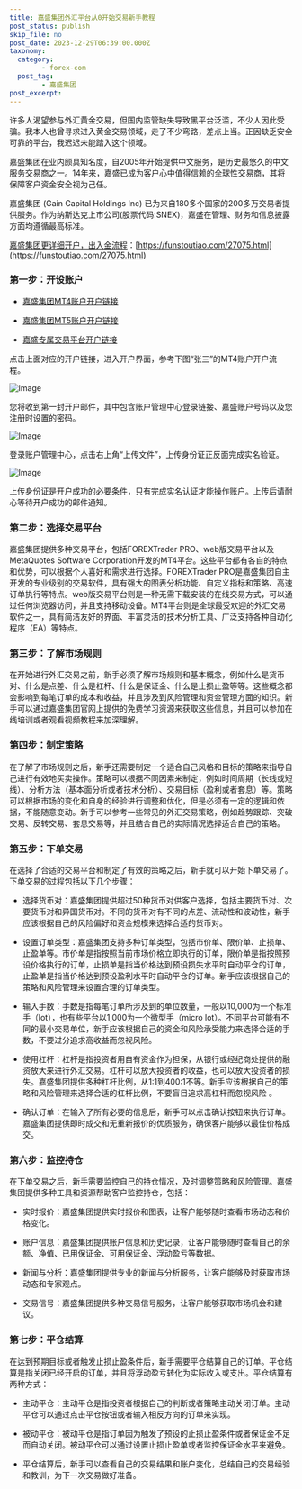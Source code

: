 ```yaml
---
title: 嘉盛集团外汇平台从0开始交易新手教程
post_status: publish
skip_file: no
post_date: 2023-12-29T06:39:00.000Z
taxonomy:
  category:
        - forex-com
  post_tag:
        - 嘉盛集团
post_excerpt: 
---
```

许多人渴望参与外汇黄金交易，但国内监管缺失导致黑平台泛滥，不少人因此受骗。我本人也曾寻求进入黄金交易领域，走了不少弯路，差点上当。正因缺乏安全可靠的平台，我迟迟未能踏入这个领域。

嘉盛集团在业内颇具知名度，自2005年开始提供中文服务，是历史最悠久的中文服务交易商之一。14年来，嘉盛已成为客户心中值得信赖的全球性交易商，其将保障客户资金安全视为己任。

嘉盛集团 (Gain Capital Holdings Inc) 已为来自180多个国家的200多万交易者提供服务。作为纳斯达克上市公司(股票代码:SNEX)，嘉盛在管理、财务和信息披露方面均遵循最高标准。

[嘉盛集团更详细开户，出入金流程](https://funstoutiao.com/27075.html)：[https://funstoutiao.com/27075.html](https://funstoutiao.com/27075.html)

### 第一步：开设账户

* [嘉盛集团MT4账户开户链接](https://s.ssgg.net/jsmt4)

* [嘉盛集团MT5账户开户链接](https://s.ssgg.net/jsmt5)

* [嘉盛专属交易平台开户链接](https://s.ssgg.net/js)

点击上面对应的开户链接，进入开户界面，参考下图“张三”的MT4账户开户流程。

![Image](https://prod-files-secure.s3.us-west-2.amazonaws.com/39ed1227-6d7d-4570-be36-9ccd4a2c4241/7a167aea-686b-400d-af59-4e18eb607a40/640.png?X-Amz-Algorithm=AWS4-HMAC-SHA256&X-Amz-Content-Sha256=UNSIGNED-PAYLOAD&X-Amz-Credential=ASIAZI2LB4663G7EIQ57%2F20250304%2Fus-west-2%2Fs3%2Faws4_request&X-Amz-Date=20250304T221310Z&X-Amz-Expires=3600&X-Amz-Security-Token=IQoJb3JpZ2luX2VjEL3%2F%2F%2F%2F%2F%2F%2F%2F%2F%2FwEaCXVzLXdlc3QtMiJHMEUCIQDLKhp92yx63w5ejoQ5%2BAN22sp9fItoVlTka3MkJnHRBQIgV5Z%2BE6A%2B5AawqiM1jxw3N5rD3lmlonVj7ll7xwt7DoIqiAQI9v%2F%2F%2F%2F%2F%2F%2F%2F%2F%2FARAAGgw2Mzc0MjMxODM4MDUiDCrqwzB6pckGC2ulNyrcA96BLXdITq3jGlwuVtUVOBgby%2FJUR8Ri2%2BRA8DIS3dsKUkFDEGGKuWp4yTkaAExuHFFMxPWgY%2BMiDKiyay%2F3d3QZZKXLFSqqzGhFBpEyAbQCRhycaXdtN%2BTp6eqMe33CdK8GX3OK7tNN%2FVRIOtbFJQNk1v0AV49im315AYIQLskzYEnQ%2FeLWca3qqr783yRXkKzMcqSdA7fY0WqD3EyE1mK0jLazrYC3Eq4gbDcNmPrH5Ffoc8AiZO%2BBoxGWjzd9ZqQMHAqdPGKDJAWi2yCsWr6wVbHAYhVxbO7oFM5OR57wNVEWQsl%2B6cNneTEKvgdrvCA%2BiWTfiN5NogIU6pcJ2Zil6CPTZoit3rc6gwhpQSusVw8qbUzQiMYoAtOE8k3ekQ%2BTkAFJ13LHFTIR9kRduCWKc%2FeU72To1LzpZwTXstOO3BsV9al8A4g5X0hqyWaHXiQCz%2FTsN7epZlv%2BxJE6OlOfPR01qQerNv%2BUysTEOK6OBvD7NqIQWPQlWr9bK88IKJQ29D%2BjDPGO8DXBH0%2BCq4%2FvA8szviAkYQXiniPYgci6DnkBEaVx9Tu4yGk%2Fi5Sz1TtYMQbiHD7J8FxLlH6ug48cmFe75pnnUzP6cWBgTVJCi%2BKB7X5aztxso43PMODanb4GOqUBXgTC6ZvQgIGki%2Fn5d04%2FBXzc1Jo%2FKzZdHbF9DHpLNGtJjvhChDMry0aye57T2WVEmX5jGOX1MA9IqeTTHgXeTcR5ytBq7f6hVbtqig%2F4qL%2FsjakKIm6TdySyDa%2BbS6cYMbDSUbYTLHc6ZRXWWKK0IIvjzyMT2jEK3YZ%2BEnleksnaMOo%2FL6ha4uJmFEsiHeK7vd0aP2K1VcPhF0XLl0QamyONy2Xt&X-Amz-Signature=049e9a654131582a246e3025ae41905478560816bd18ddacc7c731315df29799&X-Amz-SignedHeaders=host&x-id=GetObject)

您将收到第一封开户邮件，其中包含账户管理中心登录链接、嘉盛账户号码以及您注册时设置的密码。

![Image](https://prod-files-secure.s3.us-west-2.amazonaws.com/39ed1227-6d7d-4570-be36-9ccd4a2c4241/eaa1c6b3-2877-4284-a0e1-530e222c27fb/image.png?X-Amz-Algorithm=AWS4-HMAC-SHA256&X-Amz-Content-Sha256=UNSIGNED-PAYLOAD&X-Amz-Credential=ASIAZI2LB4663G7EIQ57%2F20250304%2Fus-west-2%2Fs3%2Faws4_request&X-Amz-Date=20250304T221310Z&X-Amz-Expires=3600&X-Amz-Security-Token=IQoJb3JpZ2luX2VjEL3%2F%2F%2F%2F%2F%2F%2F%2F%2F%2FwEaCXVzLXdlc3QtMiJHMEUCIQDLKhp92yx63w5ejoQ5%2BAN22sp9fItoVlTka3MkJnHRBQIgV5Z%2BE6A%2B5AawqiM1jxw3N5rD3lmlonVj7ll7xwt7DoIqiAQI9v%2F%2F%2F%2F%2F%2F%2F%2F%2F%2FARAAGgw2Mzc0MjMxODM4MDUiDCrqwzB6pckGC2ulNyrcA96BLXdITq3jGlwuVtUVOBgby%2FJUR8Ri2%2BRA8DIS3dsKUkFDEGGKuWp4yTkaAExuHFFMxPWgY%2BMiDKiyay%2F3d3QZZKXLFSqqzGhFBpEyAbQCRhycaXdtN%2BTp6eqMe33CdK8GX3OK7tNN%2FVRIOtbFJQNk1v0AV49im315AYIQLskzYEnQ%2FeLWca3qqr783yRXkKzMcqSdA7fY0WqD3EyE1mK0jLazrYC3Eq4gbDcNmPrH5Ffoc8AiZO%2BBoxGWjzd9ZqQMHAqdPGKDJAWi2yCsWr6wVbHAYhVxbO7oFM5OR57wNVEWQsl%2B6cNneTEKvgdrvCA%2BiWTfiN5NogIU6pcJ2Zil6CPTZoit3rc6gwhpQSusVw8qbUzQiMYoAtOE8k3ekQ%2BTkAFJ13LHFTIR9kRduCWKc%2FeU72To1LzpZwTXstOO3BsV9al8A4g5X0hqyWaHXiQCz%2FTsN7epZlv%2BxJE6OlOfPR01qQerNv%2BUysTEOK6OBvD7NqIQWPQlWr9bK88IKJQ29D%2BjDPGO8DXBH0%2BCq4%2FvA8szviAkYQXiniPYgci6DnkBEaVx9Tu4yGk%2Fi5Sz1TtYMQbiHD7J8FxLlH6ug48cmFe75pnnUzP6cWBgTVJCi%2BKB7X5aztxso43PMODanb4GOqUBXgTC6ZvQgIGki%2Fn5d04%2FBXzc1Jo%2FKzZdHbF9DHpLNGtJjvhChDMry0aye57T2WVEmX5jGOX1MA9IqeTTHgXeTcR5ytBq7f6hVbtqig%2F4qL%2FsjakKIm6TdySyDa%2BbS6cYMbDSUbYTLHc6ZRXWWKK0IIvjzyMT2jEK3YZ%2BEnleksnaMOo%2FL6ha4uJmFEsiHeK7vd0aP2K1VcPhF0XLl0QamyONy2Xt&X-Amz-Signature=9404808b6efe3f39bebfe506ef21783492715ab323ff7b66b9566da063e45b4d&X-Amz-SignedHeaders=host&x-id=GetObject)

登录账户管理中心，点击右上角“上传文件”，上传身份证正反面完成实名验证。

![Image](https://prod-files-secure.s3.us-west-2.amazonaws.com/39ed1227-6d7d-4570-be36-9ccd4a2c4241/54090639-09fc-46b4-a135-e0289f707147/image.png?X-Amz-Algorithm=AWS4-HMAC-SHA256&X-Amz-Content-Sha256=UNSIGNED-PAYLOAD&X-Amz-Credential=ASIAZI2LB4663G7EIQ57%2F20250304%2Fus-west-2%2Fs3%2Faws4_request&X-Amz-Date=20250304T221310Z&X-Amz-Expires=3600&X-Amz-Security-Token=IQoJb3JpZ2luX2VjEL3%2F%2F%2F%2F%2F%2F%2F%2F%2F%2FwEaCXVzLXdlc3QtMiJHMEUCIQDLKhp92yx63w5ejoQ5%2BAN22sp9fItoVlTka3MkJnHRBQIgV5Z%2BE6A%2B5AawqiM1jxw3N5rD3lmlonVj7ll7xwt7DoIqiAQI9v%2F%2F%2F%2F%2F%2F%2F%2F%2F%2FARAAGgw2Mzc0MjMxODM4MDUiDCrqwzB6pckGC2ulNyrcA96BLXdITq3jGlwuVtUVOBgby%2FJUR8Ri2%2BRA8DIS3dsKUkFDEGGKuWp4yTkaAExuHFFMxPWgY%2BMiDKiyay%2F3d3QZZKXLFSqqzGhFBpEyAbQCRhycaXdtN%2BTp6eqMe33CdK8GX3OK7tNN%2FVRIOtbFJQNk1v0AV49im315AYIQLskzYEnQ%2FeLWca3qqr783yRXkKzMcqSdA7fY0WqD3EyE1mK0jLazrYC3Eq4gbDcNmPrH5Ffoc8AiZO%2BBoxGWjzd9ZqQMHAqdPGKDJAWi2yCsWr6wVbHAYhVxbO7oFM5OR57wNVEWQsl%2B6cNneTEKvgdrvCA%2BiWTfiN5NogIU6pcJ2Zil6CPTZoit3rc6gwhpQSusVw8qbUzQiMYoAtOE8k3ekQ%2BTkAFJ13LHFTIR9kRduCWKc%2FeU72To1LzpZwTXstOO3BsV9al8A4g5X0hqyWaHXiQCz%2FTsN7epZlv%2BxJE6OlOfPR01qQerNv%2BUysTEOK6OBvD7NqIQWPQlWr9bK88IKJQ29D%2BjDPGO8DXBH0%2BCq4%2FvA8szviAkYQXiniPYgci6DnkBEaVx9Tu4yGk%2Fi5Sz1TtYMQbiHD7J8FxLlH6ug48cmFe75pnnUzP6cWBgTVJCi%2BKB7X5aztxso43PMODanb4GOqUBXgTC6ZvQgIGki%2Fn5d04%2FBXzc1Jo%2FKzZdHbF9DHpLNGtJjvhChDMry0aye57T2WVEmX5jGOX1MA9IqeTTHgXeTcR5ytBq7f6hVbtqig%2F4qL%2FsjakKIm6TdySyDa%2BbS6cYMbDSUbYTLHc6ZRXWWKK0IIvjzyMT2jEK3YZ%2BEnleksnaMOo%2FL6ha4uJmFEsiHeK7vd0aP2K1VcPhF0XLl0QamyONy2Xt&X-Amz-Signature=1f99bf3065025f9c29ca04325fe5f481bfe1dd8822a0e6d634457db95ba09957&X-Amz-SignedHeaders=host&x-id=GetObject)

上传身份证是开户成功的必要条件，只有完成实名认证才能操作账户。上传后请耐心等待开户成功的邮件通知。

### 第二步：选择交易平台

嘉盛集团提供多种交易平台，包括FOREXTrader PRO、web版交易平台以及MetaQuotes Software Corporation开发的MT4平台。这些平台都有各自的特点和优势，可以根据个人喜好和需求进行选择。FOREXTrader PRO是嘉盛集团自主开发的专业级别的交易软件，具有强大的图表分析功能、自定义指标和策略、高速订单执行等特点。web版交易平台则是一种无需下载安装的在线交易方式，可以通过任何浏览器访问，并且支持移动设备。MT4平台则是全球最受欢迎的外汇交易软件之一，具有简洁友好的界面、丰富灵活的技术分析工具、广泛支持各种自动化程序（EA）等特点。

### 第三步：了解市场规则

在开始进行外汇交易之前，新手必须了解市场规则和基本概念，例如什么是货币对、什么是点差、什么是杠杆、什么是保证金、什么是止损止盈等等。这些概念都会影响到每笔订单的成本和收益，并且涉及到风险管理和资金管理方面的知识。新手可以通过嘉盛集团官网上提供的免费学习资源来获取这些信息，并且可以参加在线培训或者观看视频教程来加深理解。

### 第四步：制定策略

在了解了市场规则之后，新手还需要制定一个适合自己风格和目标的策略来指导自己进行有效地买卖操作。策略可以根据不同因素来制定，例如时间周期（长线或短线）、分析方法（基本面分析或者技术分析）、交易目标（盈利或者套息）等。策略可以根据市场的变化和自身的经验进行调整和优化，但是必须有一定的逻辑和依据，不能随意变动。新手可以参考一些常见的外汇交易策略，例如趋势跟踪、突破交易、反转交易、套息交易等，并且结合自己的实际情况选择适合自己的策略。

### 第五步：下单交易

在选择了合适的交易平台和制定了有效的策略之后，新手就可以开始下单交易了。下单交易的过程包括以下几个步骤：

* 选择货币对：嘉盛集团提供超过50种货币对供客户选择，包括主要货币对、次要货币对和异国货币对。不同的货币对有不同的点差、流动性和波动性，新手应该根据自己的风险偏好和资金规模来选择合适的货币对。

* 设置订单类型：嘉盛集团支持多种订单类型，包括市价单、限价单、止损单、止盈单等。市价单是指按照当前市场价格立即执行的订单，限价单是指按照预设价格执行的订单，止损单是指当价格达到预设损失水平时自动平仓的订单，止盈单是指当价格达到预设盈利水平时自动平仓的订单。新手应该根据自己的策略和风险管理来设置合理的订单类型。

* 输入手数：手数是指每笔订单所涉及到的单位数量，一般以10,000为一个标准手（lot），也有些平台以1,000为一个微型手（micro lot）。不同平台可能有不同的最小交易单位，新手应该根据自己的资金和风险承受能力来选择合适的手数，不要过分追求高收益而忽视风险。

* 使用杠杆：杠杆是指投资者用自有资金作为担保，从银行或经纪商处提供的融资放大来进行外汇交易。杠杆可以放大投资者的收益，也可以放大投资者的损失。嘉盛集团提供多种杠杆比例，从1:1到400:1不等。新手应该根据自己的策略和风险管理来选择合适的杠杆比例，不要盲目追求高杠杆而忽视风险 。

* 确认订单：在输入了所有必要的信息后，新手可以点击确认按钮来执行订单。嘉盛集团提供即时成交和无重新报价的优质服务，确保客户能够以最佳价格成交。

### 第六步：监控持仓

在下单交易之后，新手需要监控自己的持仓情况，及时调整策略和风险管理。嘉盛集团提供多种工具和资源帮助客户监控持仓，包括：

* 实时报价：嘉盛集团提供实时报价和图表，让客户能够随时查看市场动态和价格变化。

* 账户信息：嘉盛集团提供账户信息和历史记录，让客户能够随时查看自己的余额、净值、已用保证金、可用保证金、浮动盈亏等数据。

* 新闻与分析：嘉盛集团提供专业的新闻与分析服务，让客户能够及时获取市场动态和专家观点。

* 交易信号：嘉盛集团提供多种交易信号服务，让客户能够获取市场机会和建议。

### 第七步：平仓结算

在达到预期目标或者触发止损止盈条件后，新手需要平仓结算自己的订单。平仓结算是指关闭已经开启的订单，并且将浮动盈亏转化为实际收入或支出。平仓结算有两种方式：

* 主动平仓：主动平仓是指投资者根据自己的判断或者策略主动关闭订单。主动平仓可以通过点击平仓按钮或者输入相反方向的订单来实现。

* 被动平仓：被动平仓是指订单因为触发了预设的止损止盈条件或者保证金不足而自动关闭。被动平仓可以通过设置止损止盈单或者监控保证金水平来避免。

* 平仓结算后，新手可以查看自己的交易结果和账户变化，总结自己的交易经验和教训，为下一次交易做好准备。